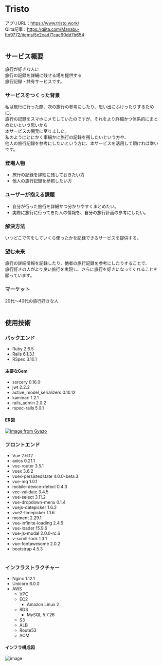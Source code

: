 # Tristo
アプリURL：https://www.tristo.work/<br>
Qiita記事：https://qiita.com/Manabu-Ito9772/items/5e2cad71cac90dd7b654
<br><br>
## サービス概要
旅行が好きな人に<br>
旅行の記録を詳細に残せる場を提供する<br>
旅行記録・共有サービスです。
### サービスをつくった背景
私は旅行に行った際、次の旅行の参考にしたり、思い出にふけったりするために、<br>
旅行の記録をスマホにメモしていたのですが、それをより詳細かつ体系的にまとめたいという思いから<br>
本サービスの開発に至りました。<br>
私のようにとにかく事細かに旅行の記録を残したいという方や、<br>
他人の旅行記録を参考にしたいという方に、本サービスを活用して頂ければ幸いです。
### 登場人物
- 旅行の記録を詳細に残しておきたい方
- 他人の旅行記録を参照したい方
### ユーザーが抱える課題
- 自分が行った旅行を詳細かつ分かりやすくまとめたい。
- 実際に旅行に行ってきた人の情報を、自分の旅行計画の参考にしたい。
### 解決方法
いつどこで何をしていくら使ったかを記録できるサービスを提供する。
### 望む未来
旅行の詳細情報を記録したり、他者の旅行記録を参考にしたりすることで、<br>
旅行好きの人がより良い旅行を実現し、さらに旅行を好きになってくれることを願っています。
### マーケット
20代〜40代の旅行好きな人
<br><br>
## 使用技術
### バックエンド
- Ruby 2.6.5
- Rails 6.1.3.1
- RSpec 3.10.1
#### 主要なGem
- sorcery 0.16.0
- jwt 2.2.2
- active_model_serializers 0.10.12
- kaminari 1.2.1
- rails_admin 2.0.2
- rspec-rails 5.0.1
#### ER図
[![Image from Gyazo](https://i.gyazo.com/f61a9ade003524f216f988f95969d4c2.png)](https://gyazo.com/f61a9ade003524f216f988f95969d4c2)
### フロントエンド
- Vue 2.6.12
- axios 0.21.1
- vue-router 3.5.1
- vuex 3.6.2
- vuex-persistedstate 4.0.0-beta.3
- vue-mq 1.0.1
- mobile-device-detect 0.4.3
- vee-validate 3.4.5
- vue-select 3.11.2
- vue-dropdown-menu 0.1.4
- vuejs-datepicker 1.6.2
- vue2-timepicker 1.1.6
- moment 2.29.1
- vue-infinite-loading 2.4.5
- vue-loader 15.9.6
- vue-js-modal 2.0.0-rc.6
- v-scroll-lock 1.3.1
- vue-fontawesome 2.0.2
- bootstrap 4.5.3
<br><br>
### インフラストラクチャー
- Nginx 1.12.1
- Unicorn 6.0.0
- AWS
  - VPC
  - EC2
    - Amazon Linux 2
  - RDS
    - MySQL 5.7.26
  - S3
  - ALB
  - Route53
  - ACM
#### インフラ構成図
![image](https://user-images.githubusercontent.com/72731672/117455959-a6900e00-af82-11eb-854d-a61b6e8f7621.png)
